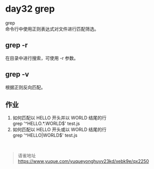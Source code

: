 # day32 grep
grep  
命令行中使用正则表达式对文件进行匹配筛选。

## grep -r

在目录中进行搜索，可使用 -r 参数。

## grep -v

根据正则反向匹配。

## 作业

1. 如何匹配以 HELLO 开头并以 WORLD 结尾的行  
   grep '^HELLO.\*.WORLD$' test.js
2. 如何匹配以 HELLO 开头或以 WORLD 结尾的行  
   grep '^HELLO\|WORLD$' test.js

<br>
  
> 语雀地址 https://www.yuque.com/yuqueyonghuyv23kd/xebk9e/qx2250